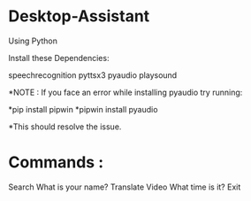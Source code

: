 # Desktop-Assistant
Using Python

Install these Dependencies:

speechrecognition
pyttsx3
pyaudio
playsound

*NOTE : If you face an error while installing pyaudio try running:

*pip install pipwin 
*pipwin install pyaudio

*This should resolve the issue.


# Commands :
Search
What is your name?
Translate
Video
What time is it?
Exit 
